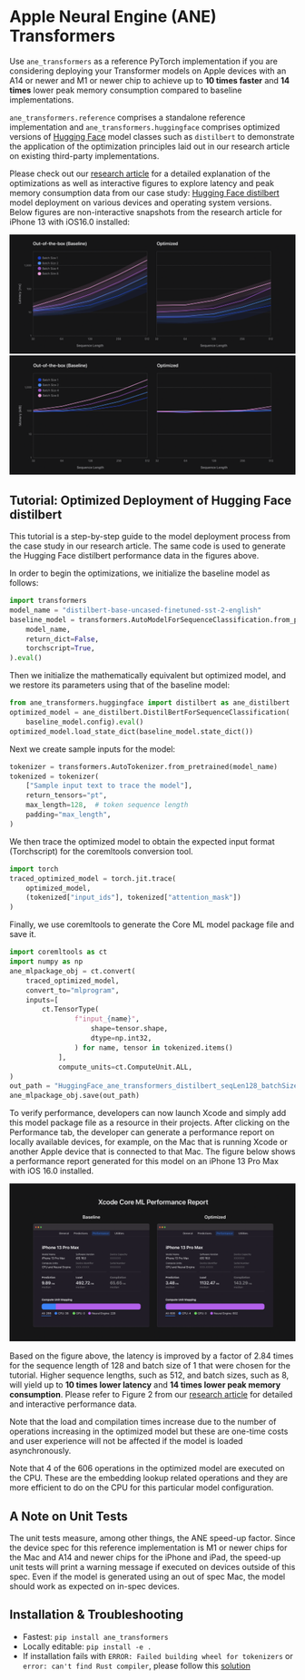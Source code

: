 # Apple Neural Engine (ANE) Transformers
Use `ane_transformers` as a reference PyTorch implementation if you are considering deploying your Transformer models on Apple devices with an A14 or newer and M1 or newer chip to achieve up to **10 times faster** and **14 times** lower peak memory consumption compared to baseline implementations.

`ane_transformers.reference` comprises a standalone reference implementation and `ane_transformers.huggingface` comprises optimized versions of [Hugging Face](https://huggingface.co/models) model classes such as `distilbert` to demonstrate the application of the optimization principles laid out in our research article on existing third-party implementations.

Please check out our [research article](https://machinelearning.apple.com/research/apple-neural-engine) for a detailed explanation of the optimizations as well as interactive figures to explore latency and peak memory consumption data from our case study: [Hugging Face distilbert](https://huggingface.co/distilbert-base-uncased-finetuned-sst-2-english) model deployment on various devices and operating system versions. Below figures are non-interactive snapshots from the research article for iPhone 13 with iOS16.0 installed:

<img src="assets/iPhone13_iOS16_latency_comparison.png">

<img src="assets/iPhone13_iOS16_memory_comparison.png">

## Tutorial: Optimized Deployment of Hugging Face distilbert

This tutorial is a step-by-step guide to the model deployment process from the case study in our research article. The same code is used to generate the Hugging Face distilbert performance data in the figures above.

In order to begin the optimizations, we initialize the baseline model as follows:

```python
import transformers
model_name = "distilbert-base-uncased-finetuned-sst-2-english"
baseline_model = transformers.AutoModelForSequenceClassification.from_pretrained(
    model_name,
    return_dict=False,
    torchscript=True,
).eval()
```

Then we initialize the mathematically equivalent but optimized model, and we restore its parameters using that of the baseline model:

```python
from ane_transformers.huggingface import distilbert as ane_distilbert
optimized_model = ane_distilbert.DistilBertForSequenceClassification(
    baseline_model.config).eval()
optimized_model.load_state_dict(baseline_model.state_dict())
```

Next we create sample inputs for the model:

```python
tokenizer = transformers.AutoTokenizer.from_pretrained(model_name)
tokenized = tokenizer(
    ["Sample input text to trace the model"],
    return_tensors="pt",
    max_length=128,  # token sequence length
    padding="max_length",
)
```

We then trace the optimized model to obtain the expected input format (Torchscript) for the coremltools conversion tool.

```python
import torch
traced_optimized_model = torch.jit.trace(
    optimized_model,
    (tokenized["input_ids"], tokenized["attention_mask"])
)
```

Finally, we use coremltools to generate the Core ML model package file and save it.

```python
import coremltools as ct
import numpy as np
ane_mlpackage_obj = ct.convert(
    traced_optimized_model,
    convert_to="mlprogram",
    inputs=[
        ct.TensorType(
                f"input_{name}",
                    shape=tensor.shape,
                    dtype=np.int32,
                ) for name, tensor in tokenized.items()
            ],
            compute_units=ct.ComputeUnit.ALL,
)
out_path = "HuggingFace_ane_transformers_distilbert_seqLen128_batchSize1.mlpackage"
ane_mlpackage_obj.save(out_path)
```

To verify performance, developers can now launch Xcode and simply add this model package file as a resource in their projects. After clicking on the Performance tab, the developer can generate a performance report on locally available devices, for example, on the Mac that is running Xcode or another Apple device that is connected to that Mac. The figure below shows a performance report generated for this model on an iPhone 13 Pro Max with iOS 16.0 installed.

<img src="assets/xcode_performance_report_comparison.png">


Based on the figure above, the latency is improved by a factor of 2.84 times for the sequence length of 128 and batch size of 1 that were chosen for the tutorial. Higher sequence lengths, such as 512, and batch sizes, such as 8, will yield up to **10 times lower latency** and **14 times lower peak memory consumption**. Please refer to Figure 2 from our [research article](https://machinelearning.apple.com/research/apple-neural-engine) for detailed and interactive performance data.

Note that the load and compilation times increase due to the number of operations increasing in the optimized model but these are one-time costs and user experience will not be affected if the model is loaded asynchronously.

Note that 4 of the 606 operations in the optimized model are executed on the CPU. These are the embedding lookup related operations and they are more efficient to do on the CPU for this particular model configuration.

## A Note on Unit Tests
The unit tests measure, among other things, the ANE speed-up factor. Since the device spec for this reference implementation is M1 or newer chips for the Mac and A14 and newer chips for the iPhone and iPad, the speed-up unit tests will print a warning message if executed on devices outside of this spec. Even if the model is generated using an out of spec Mac, the model should work as expected on in-spec devices.

## Installation & Troubleshooting
- Fastest: `pip install ane_transformers`
- Locally editable: `pip install -e .`
- If installation fails with `ERROR: Failed building wheel for tokenizers` or `error: can't find Rust compiler`, please follow this [solution](https://github.com/huggingface/transformers/issues/2831#issuecomment-592724471)